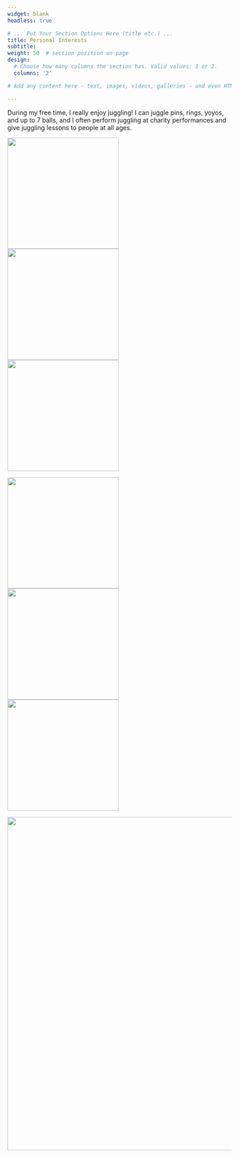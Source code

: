 ```yaml
---
widget: blank
headless: true

# ... Put Your Section Options Here (title etc.) ...
title: Personal Interests
subtitle:
weight: 50  # section position on page
design:
  # Choose how many columns the section has. Valid values: 1 or 2.
  columns: '2'

# Add any content here - text, images, videos, galleries - and even HTML code!

---
```

<p>During my free time, I really enjoy juggling! I can juggle pins, rings, yoyos, and up to 7 balls, and I often perform juggling at charity performances and give juggling lessons to people at all ages.</p>

<p>
<div class="row">
  <div class="column">
    <IMG SRC="uploads/7-balls.gif" width="250" class="center">
  </div>
  <div class="column">
    <IMG SRC="uploads/ball-spins.gif" width="250" class="center">
  </div>
  <div class="column">
    <IMG SRC="uploads/5-balls.gif" width="250" class="center">
  </div>
</div>
</p>

<p>
<div class="row">
  <div class="column">
    <IMG SRC="uploads/blind-juggling.gif" width="250" class="center">
  </div>
  <div class="column">
    <IMG SRC="uploads/yoyos.gif" width="250" class="center">
  </div>
  <div class="column">
    <IMG SRC="uploads/ring.gif" width="250" class="center">
  </div>
</div>
</p>

<p>
<div class="row">
<IMG SRC="uploads/chef.gif" width="750" class="center">
</div>
</p>

